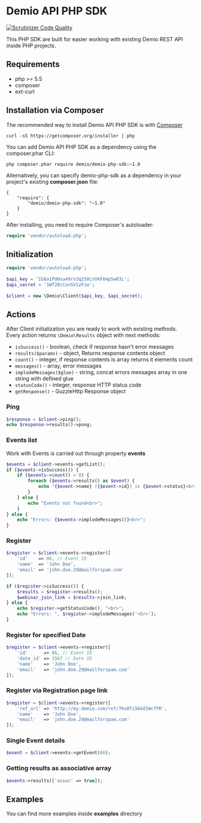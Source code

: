 # Demio API PHP SDK

[![Scrutinizer Code Quality](https://scrutinizer-ci.com/g/oleksandr-torosh/demio-php-sdk/badges/quality-score.png?b=master)](https://scrutinizer-ci.com/g/oleksandr-torosh/demio-php-sdk/?branch=master)

This PHP SDK are built for easier working with existing Demio REST API inside PHP projects.

## Requirements

- php >= 5.5  
- composer  
- ext-curl  

## Installation via Composer

The recommended way to install Demio API PHP SDK is with [Composer](http://getcomposer.org)

    curl -sS https://getcomposer.org/installer | php

You can add Demio API PHP SDK as a dependency using the composer.phar CLI:

    php composer.phar require demio/demio-php-sdk:~1.0

Alternatively, you can specify demio-php-sdk as a dependency in your project's existing **composer.json** file:

    {  
        "require": {  
            "demio/demio-php-sdk": "~1.0"  
        }  
    }  

After installing, you need to require Composer's autoloader:

```php
require 'vendor/autoload.php'; 
```

## Initialization

```php
require 'vendor/autoload.php';
    
$api_key = 'IG8a1PUHxa49rn3q250LVVkF84p5w03L';
$api_secret = '1Wf20cConSV1zFiw';
    
$client = new \Demio\Client($api_key, $api_secret);
```

## Actions

After Client initialization you are ready to work with existing methods.  
Every action returns `\Demio\Results` object with next methods:
- `isSuccess()` - boolean, check if response hasn't error messages  
- `results($params)` - object, Returns response contents object  
- `count()` - integer, if response contents is array returns it elements count  
- `messages()` - array, error messages  
- `implodeMessages($glue)` - string, concat errors messages array in one string with defined glue
- `statusCode()` - integer, response HTTP status code  
- `getResponse()` - GuzzleHttp Response object  

### Ping

```php
$response = $client->ping();
echo $response->results()->pong;
```
    
### Events list

Work with Events is carried out through property **events**

```php
$events = $client->events->getList();
if ($events->isSuccess()) {
    if ($events->count() > 0) {
        foreach ($events->results() as $event) {
            echo "{$event->name} ({$event->id}) is {$event->status}<br>";
        }
    } else {
        echo "Events not found<br>";
    }
} else {
    echo "Errors: {$events->implodeMessages()}<br>";
}
```
    
### Register

```php
$register = $client->events->register([
    'id'    => 86, // Event ID
    'name'  => 'John Doe',
    'email' => 'john.doe.29@mailforspam.com'
]);

if ($register->isSuccess()) {
    $results = $register->results();
    $webinar_join_link = $results->join_link;
} else {
    echo $register->getStatusCode(), "<br>";
    echo "Errors: ", $register->implodeMessages('<br>');
}
```
    
### Register for specified Date

```php
$register = $client->events->register([
    'id'      => 86, // Event ID
    'date_id' => 1567 // Date ID
    'name'    => 'John Doe',
    'email'   => 'john.doe.29@mailforspam.com'
]);
```
    
### Register via Registration page link

```php
$register = $client->events->register([
    'ref_url' => 'http://my.demio.com/ref/7Ka0Ti56GdIWcfFR',
    'name'    => 'John Doe',
    'email'   => 'john.doe.29@mailforspam.com'
]);
```
    
### Single Event details

```php
$event = $client->events->getEvent(86);
```
    
### Getting results as associative array
    
```php
$events->results(['assoc' => true]);
```

## Examples

You can find more examples inside **examples** directory